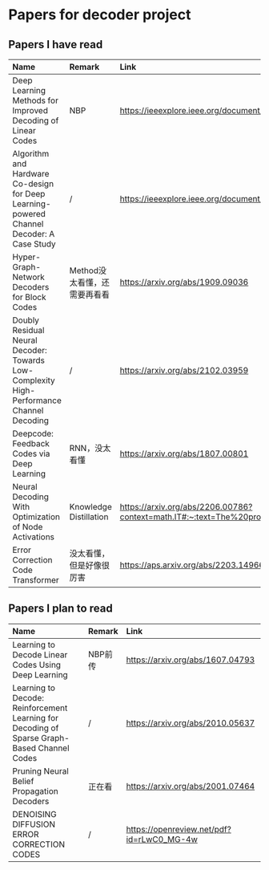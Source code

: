 # Papers for decoder project

## Papers I have read
|  Name   |  Remark  | Link  |
|  :----  | :----  | :----  |
| Deep Learning Methods for Improved Decoding of Linear Codes | NBP | https://ieeexplore.ieee.org/document/8242643 |
| Algorithm and Hardware Co-design for Deep Learning-powered Channel Decoder: A Case Study | / | https://ieeexplore.ieee.org/document/9643510 |
| Hyper-Graph-Network Decoders for Block Codes | Method没太看懂，还需要再看看 | https://arxiv.org/abs/1909.09036|
| Doubly Residual Neural Decoder: Towards Low-Complexity High-Performance Channel Decoding | / | https://arxiv.org/abs/2102.03959 |
| Deepcode: Feedback Codes via Deep Learning | RNN，没太看懂 | https://arxiv.org/abs/1807.00801 |
| Neural Decoding With Optimization of Node Activations | Knowledge Distillation | https://arxiv.org/abs/2206.00786?context=math.IT#:~:text=The%20problem%20of%20maximum%20likelihood,terms%20on%20the%20node's%20activations. |
| Error Correction Code Transformer  | 没太看懂，但是好像很厉害 | https://aps.arxiv.org/abs/2203.14966 |



## Papers I plan to read
|  Name   | Remark  | Link  |
|  :----  | :----  | :----  |
| Learning to Decode Linear Codes Using Deep Learning | NBP前传 | https://arxiv.org/abs/1607.04793 |
| Learning to Decode: Reinforcement Learning for Decoding of Sparse Graph-Based Channel Codes  | / | https://arxiv.org/abs/2010.05637 |
| Pruning Neural Belief Propagation Decoders  | 正在看 | https://arxiv.org/abs/2001.07464 |
| DENOISING DIFFUSION ERROR CORRECTION CODES | / | https://openreview.net/pdf?id=rLwC0_MG-4w |
